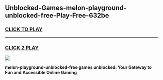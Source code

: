 
## Unblocked-Games-melon-playground-unblocked-free-Play-Free-632be
<h3>
<a href="https://premium76.site?title=melon-playground-unblocked-free&ref=12A">CLICK TO PLAY</a></h3>
<hr>

<h3>
<a href="https://premium76.site?title=melon-playground-unblocked-free&ref=12A">CLICK 2 PLAY</a>
  
</h3>

<a href="https://premium76.site?title=melon-playground-unblocked-free&ref=12A"><img src="https://clearcache.store/games.png"></a>


**melon-playground-unblocked-free games unblocked: Your Gateway to Fun and Accessible Online Gaming**
